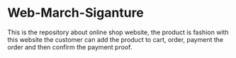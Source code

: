 # Web-March-Siganture
This is the repository about online shop website, the product is fashion with this website the customer can add the product to cart, order, payment the order and then confirm the payment proof. 
